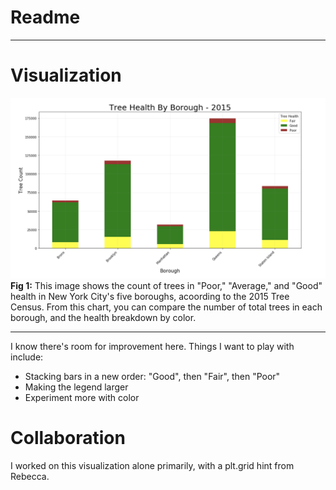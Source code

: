 # Readme
---


# Visualization

![Tree Health 2015 by Borough](https://github.com/sebscho/PUI2017_ses515/blob/master/HW8_ses515/tree_health.png)
**Fig 1:** This image shows the count of trees in "Poor," "Average," and "Good" health in New York City's five boroughs, acoording to the 2015 Tree Census. From this chart, you can compare the number of total trees in each borough, and the health breakdown by color.

___

I know there's room for improvement here. Things I want to play with include:
* Stacking bars in a new order: "Good", then "Fair", then "Poor"
* Making the legend larger
* Experiment more with color

# Collaboration
I worked on this visualization alone primarily, with a plt.grid hint from Rebecca.
